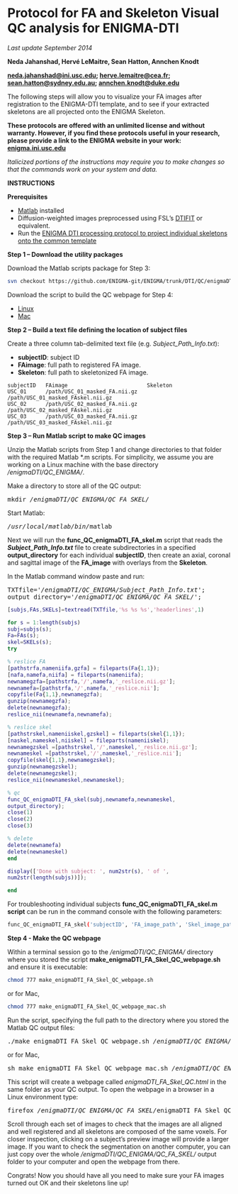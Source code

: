 # Protocol for FA and Skeleton Visual QC analysis for ENIGMA-DTI

*Last update September 2014*

**Neda Jahanshad, Hervé LeMaitre, Sean Hatton, Annchen Knodt**

**neda.jahanshad@ini.usc.edu; herve.lemaitre@cea.fr; sean.hatton@sydney.edu.au; 
annchen.knodt@duke.edu**

The following steps will allow you to visualize your FA images after 
registration to the ENIGMA-DTI template, and to see if your extracted skeletons 
are all projected onto the ENIGMA Skeleton.

**These protocols are offered with an unlimited license and without warranty. 
However, if you find these protocols useful in your research, please provide a 
link to the ENIGMA website in your work: 
[enigma.ini.usc.edu](http://enigma.ini.usc.edu)**

*Italicized portions of the instructions may require you to make changes so that
the commands work on your system and data.*

**INSTRUCTIONS**

**Prerequisites**
*   [Matlab](http://www.mathworks.com/products/matlab/) installed
*   Diffusion-weighted images preprocessed using FSL’s 
    [DTIFIT](http://fsl.fmrib.ox.ac.uk/fsl/fsl4.0/fdt/fdt_dtifit.html) or 
    equivalent.
*   Run the [ENIGMA DTI processing protocol to project individual skeletons onto
    the common template](../../DTI#enigma-dti-skeletonization)

**Step 1 – Download the utility packages**

Download the Matlab scripts package for Step 3:
```bash
svn checkout https://github.com/ENIGMA-git/ENIGMA/trunk/DTI/QC/enigmaDTI_QC
```

Download the script to build the QC webpage for Step 4:
*   [Linux](DTI/QC/FASkelcheck/make_enigmaDTI_FA_Skel_QC_webpage.sh)
*   [Mac](DTI/QC/FASkelcheck/make_enigmaDTI_FA_Skel_QC_webpage_mac.sh)

**Step 2 – Build a text file defining the location of subject files**

Create a three column tab-delimited text file (e.g. *Subject_Path_Info.txt*):
*   **subjectID**: subject ID
*   **FAimage**: full path to registered FA image.
*   **Skeleton**: full path to skeletonized FA image.

```
subjectID   FAimage                         Skeleton
USC_01      /path/USC_01_masked_FA.nii.gz   /path/USC_01_masked_FAskel.nii.gz
USC_02      /path/USC_02_masked_FA.nii.gz   /path/USC_02_masked_FAskel.nii.gz
USC_03      /path/USC_03_masked_FA.nii.gz   /path/USC_03_masked_FAskel.nii.gz
```

**Step 3 – Run Matlab script to make QC images**

Unzip the Matlab scripts from Step 1 and change directories to that folder with 
the required Matlab \*.m scripts. For simplicity, we assume you are working on a
Linux machine with the base directory */enigmaDTI/QC_ENIGMA/*.

Make a directory to store all of the QC output:

<pre>
mkdir <i>/enigmaDTI/QC_ENIGMA/QC_FA_SKEL/</i>
</pre>

Start Matlab:

<pre>
<i>/usr/local/matlab/bin/</i>matlab
</pre>

Next we will run the **func_QC_enigmaDTI_FA_skel.m** script that reads the
***Subject_Path_Info.txt*** file to create subdirectories in a specified 
**output_directory** for each individual **subjectID**, then create an axial, 
coronal and sagittal image of the **FA_image** with overlays from the 
**Skeleton**.

In the Matlab command window paste and run:

<pre>
TXTfile='<i>/enigmaDTI/QC_ENIGMA/Subject_Path_Info.txt</i>';
output_directory='<i>/enigmaDTI/QC_ENIGMA/QC_FA_SKEL/</i>';
</pre>

```matlab
[subjs,FAs,SKELs]=textread(TXTfile,'%s %s %s','headerlines',1)

for s = 1:length(subjs)
subj=subjs(s);
Fa=FAs(s);
skel=SKELs(s);
try

% reslice FA
[pathstrfa,nameniifa,gzfa] = fileparts(Fa{1,1});
[nafa,namefa,niifa] = fileparts(nameniifa);
newnamegzfa=[pathstrfa,'/',namefa,'_reslice.nii.gz'];
newnamefa=[pathstrfa,'/',namefa,'_reslice.nii'];
copyfile(Fa{1,1},newnamegzfa);
gunzip(newnamegzfa);
delete(newnamegzfa);
reslice_nii(newnamefa,newnamefa);

% reslice skel
[pathstrskel,nameniiskel,gzskel] = fileparts(skel{1,1});
[naskel,nameskel,niiskel] = fileparts(nameniiskel);
newnamegzskel =[pathstrskel,'/',nameskel,'_reslice.nii.gz'];
newnameskel =[pathstrskel,'/',nameskel,'_reslice.nii'];
copyfile(skel{1,1},newnamegzskel);
gunzip(newnamegzskel);
delete(newnamegzskel);
reslice_nii(newnameskel,newnameskel);

% qc
func_QC_enigmaDTI_FA_skel(subj,newnamefa,newnameskel,
output_directory);
close(1)
close(2)
close(3)

% delete
delete(newnamefa)
delete(newnameskel)
end

display(['Done with subject: ', num2str(s), ' of ',
num2str(length(subjs))]);

end
```

For troubleshooting individual subjects **func_QC_enigmaDTI_FA_skel.m script** 
can be run in the command console with the following parameters:

```bash
func_QC_enigmaDTI_FA_skel('subjectID', 'FA_image_path', 'Skel_image_path','output_directory')
```

**Step 4 - Make the QC webpage**

Within a terminal session go to the */enigmaDTI/QC_ENIGMA/* directory where you 
stored the script **make_enigmaDTI_FA_Skel_QC_webpage.sh** and ensure it is 
executable:

```bash
chmod 777 make_enigmaDTI_FA_Skel_QC_webpage.sh
```

or for Mac,

```bash
chmod 777 make_enigmaDTI_FA_Skel_QC_webpage_mac.sh
```

Run the script, specifying the full path to the directory where you stored the 
Matlab QC output files:

<pre>
./make_enigmaDTI_FA_Skel_QC_webpage.sh <i>/enigmaDTI/QC_ENIGMA/QC_FA_SKEL/</i>
</pre>

or for Mac,

<pre>
sh make_enigmaDTI_FA_Skel_QC_webpage_mac.sh <i>/enigmaDTI/QC_ENIGMA/QC_FA_SKEL/</i>
</pre>

This script will create a webpage called *enigmaDTI_FA_Skel_QC.html* in the same
folder as your QC output. To open the webpage in a browser in a Linux 
environment type:

<pre>
firefox <i>/enigmaDTI/QC_ENIGMA/QC_FA_SKEL/</i>enigmaDTI_FA_Skel_QC.html
</pre>

Scroll through each set of images to check that the images are all aligned and 
well registered and all skeletons are composed of the same voxels. For closer 
inspection, clicking on a subject’s preview image will provide a larger image. 
If you want to check the segmentation on another computer, you can just copy 
over the whole */enigmaDTI/QC_ENIGMA/QC_FA_SKEL/* output folder to your computer
and open the webpage from there.

Congrats! Now you should have all you need to make sure your FA images turned 
out OK and their skeletons line up!